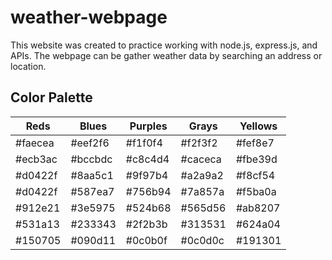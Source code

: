 # weather-webpage
This website was created to practice working with node.js, express.js, and APIs.  The webpage can be gather weather data by searching an address or location.


## Color Palette

|   Reds   |   Blues  |  Purples |   Grays  |  Yellows |
|----------|----------|----------|----------|----------|
| \#faecea | \#eef2f6 | \#f1f0f4 | \#f2f3f2 | \#fef8e7 |
| \#ecb3ac | \#bccbdc | \#c8c4d4 | \#caceca | \#fbe39d |
| \#d0422f | \#8aa5c1 | \#9f97b4 | \#a2a9a2 | \#f8cf54 |
| \#d0422f | \#587ea7 | \#756b94 | \#7a857a | \#f5ba0a |
| \#912e21 | \#3e5975 | \#524b68 | \#565d56 | \#ab8207 |
| \#531a13 | \#233343 | \#2f2b3b | \#313531 | \#624a04 |
| \#150705 | \#090d11 | \#0c0b0f | \#0c0d0c | \#191301 |

